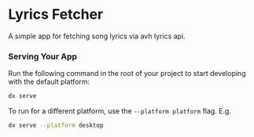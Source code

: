 # Lyrics Fetcher

A simple app for fetching song lyrics via avh lyrics api.




### Serving Your App

Run the following command in the root of your project to start developing with the default platform:

```bash
dx serve
```

To run for a different platform, use the `--platform platform` flag. E.g.
```bash
dx serve --platform desktop
```


